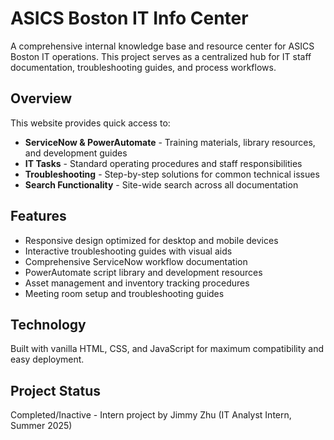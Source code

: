 # ASICS Boston IT Info Center

A comprehensive internal knowledge base and resource center for ASICS Boston IT operations. This project serves as a centralized hub for IT staff documentation, troubleshooting guides, and process workflows.

## Overview

This website provides quick access to:
- **ServiceNow & PowerAutomate** - Training materials, library resources, and development guides
- **IT Tasks** - Standard operating procedures and staff responsibilities 
- **Troubleshooting** - Step-by-step solutions for common technical issues
- **Search Functionality** - Site-wide search across all documentation

## Features

- Responsive design optimized for desktop and mobile devices
- Interactive troubleshooting guides with visual aids
- Comprehensive ServiceNow workflow documentation
- PowerAutomate script library and development resources
- Asset management and inventory tracking procedures
- Meeting room setup and troubleshooting guides

## Technology

Built with vanilla HTML, CSS, and JavaScript for maximum compatibility and easy deployment.

## Project Status

Completed/Inactive - Intern project by Jimmy Zhu (IT Analyst Intern, Summer 2025)
